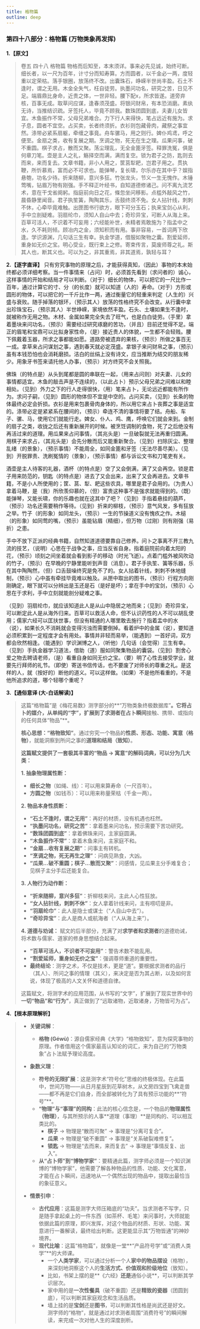 ```yaml
---
title: 格物篇
outline: deep
---
```

  
### **第四十八部分：格物篇 (万物类象再发挥)**

**1.【原文】**
> 卷五 四十八 格物篇
> 物格而后知至，本末须详。事来必先见诚，始终可断。细长者，以一尺为百年，计寸分而知寿算。方而圆者，以千金必一两，度轻重以定荣枯。落手银圈，放荡终不改。出囊珠石，峥嵘半世尚丰盈。石土不逢时，谓之无用。木金全失气，枉自徒劳。执墨问功名，研究之苦，日见不足。端眉鼎比身命，近贵之体，一世非轻。腰下配x，所求皆遂。道旁弃核，百事无成。取草问应谋，逢春须茂盛。将银问财帛，有本恐消磨。素纨无诗，当推结识疏。牙签托人，毕竟不顾我。数珠团圆到底，夫妻儿女皆宜。木鱼振作不常，父母兄弟难合。力下行人来得快，笔占远近有施为。求子息，圆者不宜空。占买卖，长者终须折。衣衫则包藏骨肉，藏祭之事宜然。涤带必紧系扇躯，牵缠之事竟。舟车骡马，用之则行。婢仆鸡鸢，呼之便至。金扇之类，收有复展之期。烹调之物，死无在生之理。瓜果问事，破不重圆。棋子求占，散而又聚。荡尘理乱，无全金篦牙签。释罪洗冤，俱是何章刀笔。壶是主人之礼，觞择空而满，满而复空。锁为君子之防，匙则去而来，来而复去。文章书籍，非小人用之，筐莒犁耙，岂君子用之。贯执鞭，所忻慕焉，富而必不可求也。能弹琴，复长啸，尔乐亦在其中乎？娱指悬匏，功名少待。折来随柳，意兴多狂。竹张龙头，节义一生无愧作。木锤莺嘴，钻眉万物有刚强。手不释正叶经书，自知道德修诸己。问不离九流艺术，意在干戈省阕躬。指庭前向日之花，條忽坐问移影。点槛外敲风之竹，晨昏静里闻音。君子执笙簧，陶陶其乐，舌鼓终须不免。女人拈针线，刺刺不休，心牵毕竟难触。出匣图书行欲方，眼下可分玉石；执来宝剑心从利，手中立剖疑难。羽扇纶巾，须知人自山中去；奇珍异宝，可断人从海上来。百草可活人，不识着不可妄用；六经能补世，未精者焉敢施为？指孟中之水，久不耗则倾。顾冶内之金，须知积而有用。事非容易，一首词两下欣逢。学识源渊，几句话三生有幸。执金学道，借服如聚物之囊。割爱延师，重身如无价之宝。明心受业，既行束上之修。寄束传言，莫废师尊之礼。斯其人也，断其义也。可以为之，非其重焉，非其道焉，孰轻与耳？

**2.【逐字直译】**
只有穷究事物的原理之后，才能获得真知，（因此）事物的本末始终都必须详细考察。当一件事情来（占问）时，必须首先看到（求问者的）诚心，这样事情的开始和结局才可以判断。（对于）细长的物体，可以把它的一尺比作一百年，通过计算它的寸、分（的长度）就可以知道（人的）寿命。（对于）方形或圆形的物体，可以把它的一千斤比作一两，通过衡量它的轻重来判定（人生的）兴盛与衰败。随手掉落的银环，（预示其人）放荡的性格终究不会改变。从行囊中拿出珍珠宝石，（预示其人）半世峥嵘，家境依然丰盈。石头、土壤如果生不逢时，就被称作无用之物。木材、金属如果完全失去了旺气，也是白白徒劳。（手里）拿着墨块来问功名，（预示）需要经过研究琢磨的苦功，（并且）目前还觉得不足。端正的眉笔和宝鼎可以比拟身家性命，（是）接近贵人的体貌，一生都不会轻贱。腰下佩戴着玉器，所求之事都能如愿。道路旁被遗弃的果核，（预示）所做之事百无一成。拿草来占问谋划之事，遇到春天就必定茂盛。拿银子来问财帛之事，（预示）虽有本钱恐怕也会消耗磨损。洁白的丝绢上没有诗文，应当推断为结交的朋友稀少。用象牙书签来请托他人办事，（预示）对方终究不会关照我。

佛珠（的特点是）从头到尾都是圆的串联在一起，（用来占问则）对夫妻、儿女的事情都适宜。木鱼的敲击声是不连续的，（以此占卜）预示父母兄弟之间难以和睦相处。（见到）外力之下的行人走得很快，（用）笔来占卜，无论远近都能有所作为。求问子嗣，（见到）圆形的物体但不宜是中空的。占问买卖，（见到）长条的物体最终必定会折损。衣衫是用来包裹骨肉身体的，所以用它来占卜丧葬之事是适宜的。涤带必定是紧紧系在腰间的，（预示）牵连不清的事情将要了结。舟船、车子、骡、马，使用它们就能行走。婢女、仆人、鸡、鹰，呼唤它们就会来到。金制的扇子之类，收拢之后还有重新展开的时候。被烹饪调制的食物，死了之后绝没有再活过来的道理。用瓜果来占问事情，（其兆头是）一旦破裂就无法再重归圆满。用棋子来求占，（其兆头是）会先分散而后又能重新聚合。（见到）扫除灰尘、整理乱绪（的景象），（预示事情）不能周全，如同金篦和牙签（无法尽善尽美）。（见到）开脱罪责、洗刷冤情的（景象），（预示事情）都与诉讼文书和刀笔吏有关。

酒壶是主人待客的礼器，酒杯（的特点是）空了又会倒满，满了又会再空。锁是君子用来防范的，钥匙（的特点是）进去了又会出来，出来了又会再进去。文章书籍，不是小人所使用的；筐、莒、犁、耙这些农具，哪里是君子会用的。（为贵人）拿着马鞭，是（我）所欣羡仰慕的，（但）富贵这种事不是强求就能得到的。（既）能弹琴，又能长啸，你的乐趣也就在这其中了吧？（见到）手指着悬挂的葫芦，（预示）功名还需要稍作等待。（见到）折来的柳枝，（预示）意气风发，多有狂放之举。竹子（的形象）如同龙头，（预示）一生的节操道义没有愧疚之作。木槌（的形象）如同莺的嘴，（预示）虽能钻眉（精细），但万物（过刚）则有刚强（易折）之患。

手中不放下正派的经典书籍，自然知道道德要靠自己修养。问卜之事离不开三教九流的技艺，（说明）心思在于战争之事，应当反省自身。指着庭院前向着太阳的花，（预示）顷刻之间坐着就会看到影子的移动（时光飞逝）。点着门槛外被风吹动的竹子，（预示）在早晚的宁静里能听到声音（消息）。君子手执笙、簧等乐器，乐在其中陶陶然，（但）口舌鼓噪终究是免不了的。女人拈着针线，刺刺不休地缝制，（预示）心中虽有牵挂毕竟难以触及。从匣中取出的图书，（预示）行程方向刚刚确定，眼下就可以分辨出是玉还是石（是好是坏）；拿在手中的宝剑，（预示）心思在于求利，手中立刻就能剖分疑难之事。

（见到）羽扇纶巾，就应该知道此人是从山中隐居之地而来；（见到）奇珍异宝，可以断定此人是从海外归来。百草可以救活人命，但不认识药性的人不可以胡乱使用；儒家六经可以匡扶世事，但没有精通的人哪里敢去施行？指着盂中的水（说），如果长久不消耗就会变得污浊而需要倒掉。看着炉中的金属（说），要知道必须积累到一定程度才会有用处。事情并非轻而易举，（能遇到）一首好词，双方都会欣然相逢。（能遇到）学识渊博之人，（听他）几句话（会觉得）三生有幸。（见到）手执金器学习道法，借助（道）服如同聚集物品的囊袋。（见到）割舍心爱之物去聘请老师，（是）看重自身如同无价之宝。（要）明了心性去接受学业，就要先行拜师的礼节。（即使）寄送书信传话，也不要废了对师长的尊重之礼。是这样的人，就（按好的）断他的道义。可以这样做。（如果）不是他所看重的，不是他所追求的道，哪个轻哪个重呢？

**3.【通俗意译 (大-白话解读)】**
> 这篇“格物篇”是《梅花易数》测字部分的**“万物类象终极数据库”**。它将占卜的媒介，从单纯的“字”，扩展到了求测者在占卜瞬间**接触、携带、或指向的任何具体“物品”**。
> 
> **核心思想：“格物致知”**。通过穷究一个物品的**性质、形态、功能、寓意（格物）**，就能洞察到所问之事的**道理和结局（致知）**。
> 
> **这篇赋文提供了一套极其丰富的“物品 -> 寓意”的解码词典，可以分为几大类：**
> 
> **1. 抽象物理属性断：**
> *   **细长之物**（如绳、线）：可以用来算寿命（一尺百年）。
> *   **方圆之物**（如钱币）：可以用来称量荣枯（千金一两）。
> 
> **2. 物品本身性质断：**
> *   **“石土不逢时，谓之无用”**：再好的材质，没有机遇也枉然。
> *   **“执墨问功名，研究之苦”**：拿着墨来问功名，预示需要下苦功研究。
> *   **“数珠团圆到底”**：拿着佛珠来问，主家庭圆满。
> *   **“木鱼振作不常”**：拿着木鱼来问，主家庭不和。
> *   **“金扇...收有复展之期”**：问事主有转机。
> *   **“烹调之物，死无再生之理”**：问病见熟食，大凶。
> *   **“瓜果...破不重圆；棋子...散而又聚”**：问感情，见瓜果主分手难复合；见棋子主分手后还能复合。
> 
> **3. 人物行为动作断：**
> *   **“折来随柳，意兴多狂”**：折柳枝来问，主此人心性狂放。
> *   **“女人拈针线，刺刺不休”**：女人拿着针线来问，主有唠叨是非。
> *   **“羽扇纶巾”**：此人是隐士或谋士（“人自山中去”）。
> *   **“奇珍异宝”**：此人是商人或航海者（“人从海上来”）。
> 
> **4. 道德与劝诫：**
> 赋文的后半部分，充满了对**求学者和求测者**的道德劝诫，将术数与儒家、道家的修身思想结合起来。
> *   **“百草可活人，不识者不可妄用”**：警告术数不能乱用。
> *   **“割爱延师，重身如无价之宝”**：强调尊师重道的重要性。
> *   **最终结论**：测字之术，不仅是技术，更是“道”。要根据求测者的品行（其人）、所问之事的情理（其义），来决定是否为其占断，以及如何言说，体现了极高的人文关怀和道德自律。
> 
> 这篇赋文，将测字术的应用范围，从书写的“文字”，扩展到了现实世界中的**一切“物品”和“行为”**，真正做到了“远取诸物，近取诸身，万物皆可为占”。

**4.【根本原理解析】**
> *   **关键词解**：
>     *   **格物 (Géwù)**：源自儒家经典《大学》“格物致知”，意为探究事物的原理。作者借用这个儒家最高认知论的词汇，来为自己的“万物类象”占卜法赋予理论高度。
> 
> *   **象数义理**：
>     *   **符号的无限扩展**：这是测字术“符号化”思维的终极体现。在此篇中，世间万物——从日月星辰到花草树木，从文房四宝到飞禽走兽——都不再是它们自身，而全部被转化为了具有预示功能的**“符号”**。
>     *   **“物理”与“事理”的同构**：此法的核心信念是，一个物品的**物理属性（物理）**，与其所预示的人事**道理（事理）**是同构的、可以相互类比的。
>         *   **棋子** -> 物理是“散而可聚” -> 事理是“分离可复合”。
>         *   **瓜果** -> 物理是“破不重圆” -> 事理是“关系破裂难修复”。
>         *   **锁匙** -> 物理是“去而来，来而复去” -> 事理是“事情反复、出入”。
>     *   **从“占卜师”到“博物学家”**：要精通此篇，测字师必须是一个知识渊博的“博物学家”，他需要了解各种物品的性质、功能、文化寓意，才能在占卜瞬间，迅速地从一个偶然出现的物品中，提取出最恰当的象征意义。
> 
> *   **情景引申**：
>     *   **古代应用**：这篇是测字大师压箱底的“功夫”。当求测者不写字，只是随手拿起桌上的一件东西（如茶杯、毛笔）来问事时，大师就能依据此篇的原理，即兴发挥，对这个物品的材质、形状、功能、寓意进行一番解读，最终给出判断。这更能显示其“万物皆通”的神妙境界。
>     *   **现代比喻**：这篇“格物篇”，就像是一堂**“产品符号学”或“消费人类学”**的大师课。
>         *   一个**人类学家**，可以通过分析一个人**家中的物品摆设**（格物），来深刻地洞察这个人的**生活方式、价值观和阶级地位**（致知）。
>         *   比如，书架上摆的是**《六经》**还是**通俗小说**，可以判断其学识层次。
>         *   家中用的是**一次性餐具**（破不重圆）还是**精致的瓷器**（团圆到底），可以判断其家庭观念和生活品质。
>         *   墙上挂的是**宝剑**还是**图书**，可以判断其性格是尚武还是好文。
>         测字师的“格物”，就是通过对求测者周围“消费符号”的瞬间解读，来完成一次对他人生的深度剖析。
